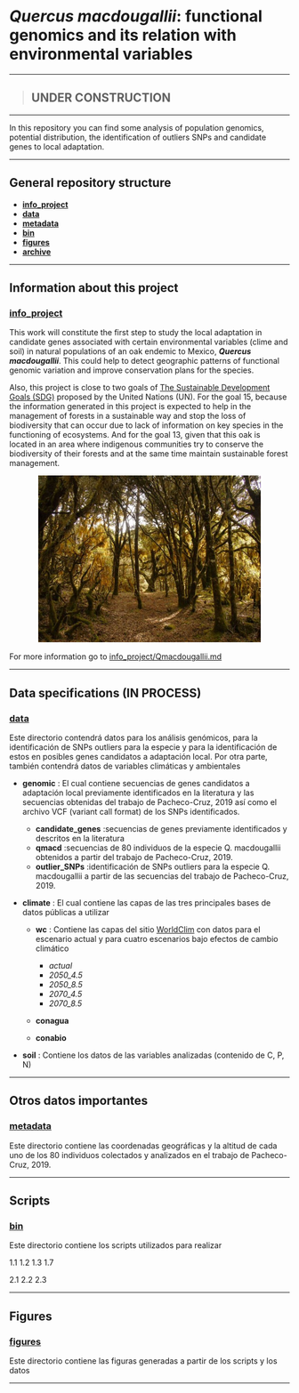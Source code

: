 # *Quercus macdougallii*: functional genomics and its relation with environmental variables
---
> ## **UNDER CONSTRUCTION**
---

In this repository you can find some analysis of population genomics, potential distribution, the identification of outliers SNPs and candidate genes to local adaptation.

---
## General repository structure
- [**info_project**](/info_project)
- [**data**](/data)
- [**metadata**](/metadata)
- [**bin**](/bin)
- [**figures**](/figures)
- [**archive**](/archives)

---
## Information about this project  

### [info_project](/info_project)

This work will constitute the first step to study the local adaptation in candidate genes associated with certain environmental variables (clime and soil) in natural populations of an oak endemic to Mexico, **_Quercus macdougallii_**. This could help to detect geographic patterns of functional genomic variation and improve conservation plans for the species. 

Also, this project is close to two goals of [The Sustainable Development Goals (SDG)](https://sdgs.un.org/goals) proposed by the United Nations (UN). For the goal 15, because the information generated in this project is expected to help in the management of forests in a sustainable way and stop the loss of biodiversity that can occur due to lack of information on key species in the functioning of ecosystems. And for the goal 13, given that this oak is located in an area where indigenous communities try to conserve the biodiversity of their forests and at the same time maintain sustainable forest management.

<p align="center">

<img src="info_project/Pozuelos_Arbol-sacrificio_sagrado.jpg" width="400"/>

</p>
<p align="center">

For more information go to [info_project/Qmacdougallii.md](/info_project/Qmacdougallii.md)

---
## Data specifications (IN PROCESS)

### [**data**](/data)

Este directorio contendrá datos para los análisis genómicos, para la identificación de SNPs outliers para la especie y para la identificación de estos en posibles genes candidatos a adaptación local. Por otra parte, también contendrá datos de variables climáticas y ambientales 

 - **genomic** : El cual contiene secuencias de genes candidatos a adaptación local previamente identificados en la literatura y las secuencias obtenidas del trabajo de Pacheco-Cruz, 2019 así como el archivo VCF (variant call format) de los SNPs identificados.
    - **candidate_genes** :secuencias de genes previamente identificados y descritos en la literatura
    - **qmacd**           :secuencias de 80 individuos de la especie Q. macdougallii obtenidos a partir del trabajo de Pacheco-Cruz, 2019.
    - **outlier_SNPs**    :identificación de SNPs outliers para la especie Q. macdougallii a partir de las secuencias del trabajo de Pacheco-Cruz, 2019.


 - **climate** : El cual contiene las capas de las tres principales bases de datos públicas a utilizar
    - **wc** : Contiene las capas del sitio [WorldClim](https://www.worldclim.org/) con datos para el escenario actual y para cuatro escenarios bajo efectos de cambio climático
        - *actual*
        - *2050_4.5*
        - *2050_8.5*
        - *2070_4.5*
        - *2070_8.5*
     
     - **conagua**
     
     - **conabio**
 
 
 - **soil**    : Contiene los datos de las variables analizadas (contenido de C, P, N)




---        
## Otros datos importantes

### [**metadata**](/metadata)

Este directorio contiene las coordenadas geográficas y la altitud de cada uno de los 80 individuos colectados y analizados en el trabajo de Pacheco-Cruz, 2019.

---
## Scripts

### [**bin**](/bin)

Este directorio contiene los scripts utilizados para realizar 

1.1 
1.2
1.3 
1.7

2.1
2.2
2.3


---
## Figures

### [**figures**](/figures)

Este directorio contiene las figuras generadas a partir de los scripts y los datos

---

  
